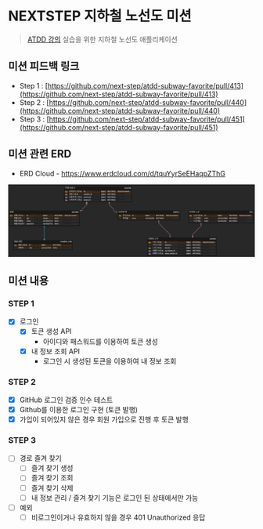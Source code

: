 # NEXTSTEP 지하철 노선도 미션
> [ATDD 강의](https://edu.nextstep.camp/c/R89PYi5H) 실습을 위한 지하철 노선도 애플리케이션


## 미션 피드백 링크

- Step 1 : [https://github.com/next-step/atdd-subway-favorite/pull/413](https://github.com/next-step/atdd-subway-favorite/pull/413)
- Step 2 : [https://github.com/next-step/atdd-subway-favorite/pull/440](https://github.com/next-step/atdd-subway-favorite/pull/440)
- Step 3 : [https://github.com/next-step/atdd-subway-favorite/pull/451](https://github.com/next-step/atdd-subway-favorite/pull/451)


## 미션 관련 ERD
- ERD Cloud - https://www.erdcloud.com/d/tquYyrSeEHaqpZThG

<img src="images/DB-ERD.png">

## 미션 내용

### STEP 1
- [x] 로그인
    - [x] 토큰 생성 API
        - 아이디와 패스워드를 이용하여 토큰 생성
    - [x] 내 정보 조회 API
        - 로그인 시 생성된 토큰을 이용하여 내 정보 조회

### STEP 2
- [x] GitHub 로그인 검증 인수 테스트
- [x] Github를 이용한 로그인 구현 (토큰 발행)
- [x] 가입이 되어있지 않은 경우 회원 가입으로 진행 후 토큰 발행

### STEP 3
- [ ] 경로 즐겨 찾기
  - [ ] 즐겨 찾기 생성
  - [ ] 즐겨 찾기 조회
  - [ ] 즐겨 찾기 삭제
  - [ ] 내 정보 관리 / 즐겨 찾기 기능은 로그인 된 상태에서만 가능
- [ ] 예외
  - [ ] 비로그인이거나 유효하지 않을 경우 401 Unauthorized 응답
